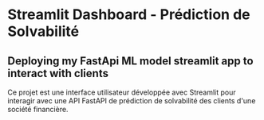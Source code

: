 # Streamlit Dashboard - Prédiction de Solvabilité
## Deploying my FastApi ML model streamlit app to interact with clients

Ce projet est une interface utilisateur développée avec Streamlit pour interagir avec une API FastAPI de prédiction de solvabilité des clients d'une société financière.
